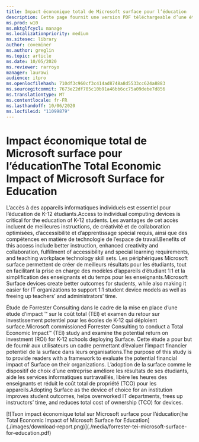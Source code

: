 ```yaml
---
title: Impact économique total de Microsoft surface pour l’éducation
description: Cette page fournit une version PDF téléchargeable d’une étude de Forrester Consulting sur le retour sur investissement potentiel pour les écoles de K-12 qui déploient surface.
ms.prod: w10
ms.mktglfcycl: manage
ms.localizationpriority: medium
ms.sitesec: library
author: coveminer
ms.author: greglin
ms.topic: article
ms.date: 10/05/2020
ms.reviewer: rarroyo
manager: laurawi
audience: itpro
ms.openlocfilehash: 710df3c960cf3c414ad8748a8d5533cc624a8883
ms.sourcegitcommit: 7673e22df705c10b91a46bb6cc75a09debe7d856
ms.translationtype: MT
ms.contentlocale: fr-FR
ms.lasthandoff: 10/06/2020
ms.locfileid: "11099879"
---
```

# <span data-ttu-id="426f8-103">Impact économique total de Microsoft surface pour l’éducation</span><span class="sxs-lookup"><span data-stu-id="426f8-103">The Total Economic Impact of Microsoft Surface for Education</span></span>

<span data-ttu-id="426f8-104">L’accès à des appareils informatiques individuels est essentiel pour l’éducation de K-12 étudiants.</span><span class="sxs-lookup"><span data-stu-id="426f8-104">Access to individual computing devices is critical for the education of K-12 students.</span></span> <span data-ttu-id="426f8-105">Les avantages de cet accès incluent de meilleures instructions, de créativité et de collaboration optimisées, d’accessibilité et d’apprentissage spécial requis, ainsi que des compétences en matière de technologie de l’espace de travail.</span><span class="sxs-lookup"><span data-stu-id="426f8-105">Benefits of this access include better instruction, enhanced creativity and collaboration, fulfillment of accessibility and special learning requirements, and teaching workplace technology skill sets.</span></span> <span data-ttu-id="426f8-106">Les périphériques Microsoft surface permettent de créer de meilleurs résultats pour les étudiants, tout en facilitant la prise en charge des modèles d’appareils d’étudiant 1:1 et la simplification des enseignants et du temps pour les enseignants.</span><span class="sxs-lookup"><span data-stu-id="426f8-106">Microsoft Surface devices create better outcomes for students, while also making it easier for IT organizations to support 1:1 student device models as well as freeing up teachers’ and administrators’ time.</span></span>

<span data-ttu-id="426f8-107">Étude de Forrester Consulting dans le cadre de la mise en place d’une étude d’impact &trade; sur le coût total (TEI) et examen du retour sur investissement potentiel pour les écoles de K-12 qui déploient surface.</span><span class="sxs-lookup"><span data-stu-id="426f8-107">Microsoft commissioned Forrester Consulting to conduct a Total Economic Impact&trade; (TEI) study and examine the potential return on investment (ROI) for K-12 schools deploying Surface.</span></span> <span data-ttu-id="426f8-108">Cette étude a pour but de fournir aux utilisateurs un cadre permettant d’évaluer l’impact financier potentiel de la surface dans leurs organisations.</span><span class="sxs-lookup"><span data-stu-id="426f8-108">The purpose of this study is to provide readers with a framework to evaluate the potential financial impact of Surface on their organizations.</span></span> <span data-ttu-id="426f8-109">L’adoption de la surface comme le dispositif de choix d’une entreprise améliore les résultats de ses étudiants, aide les services informatiques surtravaillés, libère les heures des enseignants et réduit le coût total de propriété (TCO) pour les appareils.</span><span class="sxs-lookup"><span data-stu-id="426f8-109">Adopting Surface as the device of choice for an institution improves student outcomes, helps overworked IT departments, frees up instructors’ time, and reduces total cost of ownership (TCO) for devices.</span></span>

[![T<span data-ttu-id="426f8-110">son impact économique total sur Microsoft surface pour l’éducation]</span><span class="sxs-lookup"><span data-stu-id="426f8-110">he Total Economic Impact of Microsoft Surface for Education]</span></span>(./images/download-report.png)](./media/forrester-tei-microsoft-surface-for-education.pdf)



